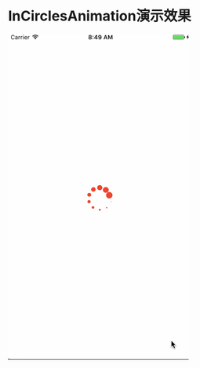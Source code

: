 # InCirclesAnimation演示效果
![image](https://github.com/coolyym2006/InCirclesAnimation/blob/master/test.gif)

